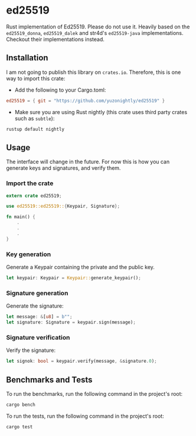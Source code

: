 # ed25519

Rust implementation of Ed25519. Please do not use it. Heavily based on the `ed25519_donna`, `ed25519_dalek` and str4d's `ed25519-java` implementations. Checkout their implementations instead.

## Installation

I am not going to publish this library on `crates.io`. Therefore, this is one way to import this crate:

- Add the following to your Cargo.toml:

```toml
ed25519 = { git = "https://github.com/yuzonightly/ed25519" }
```

- Make sure you are using Rust nightly (this crate uses third party crates such as `subtle`):

```bash
rustup default nightly
```

## Usage

The interface will change in the future. For now this is how you can generate keys and signatures, and verify them.

### Import the crate

```rust
extern crate ed25519;

use ed25519::ed25519::{Keypair, Signature};

fn main() {
    .
    .
    .
}
```

### Key generation

Generate a Keypair containing the private and the public key.

```rust
let keypair: Keypair = Keypair::generate_keypair();
```

### Signature generation

Generate the signature:

```rust
let message: &[u8] = b"";
let signature: Signature = keypair.sign(message);
```

### Signature verification

Verify the signature:

```rust
let signok: bool = keypair.verify(message, &signature.0);
```

## Benchmarks and Tests

To run the benchmarks, run the following command in the project's root:

```bash
cargo bench
```

To run the tests, run the following command in the project's root:

```bash
cargo test
```

